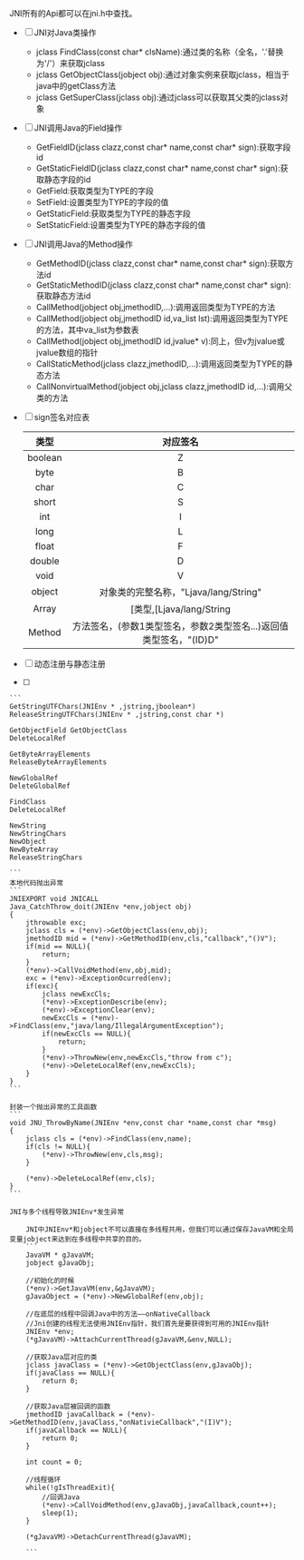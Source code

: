 JNI所有的Api都可以在jni.h中查找。

- [ ] JNI对Java类操作
    * jclass FindClass(const char* clsName):通过类的名称（全名，'.'替换为'/'）来获取jclass
    * jclass GetObjectClass(jobject obj):通过对象实例来获取jclass，相当于java中的getClass方法
    * jclass GetSuperClass(jclass obj):通过jclass可以获取其父类的jclass对象
- [ ] JNI调用Java的Field操作
    * GetFieldID(jclass clazz,const char* name,const char* sign):获取字段id
    * GetStaticFieldID(jclass clazz,const char* name,const char* sign):获取静态字段的id
    * Get<TYPE>Field:获取类型为TYPE的字段
    * Set<TYPE>Field:设置类型为TYPE的字段的值
    * GetStatic<TYPE>Field:获取类型为TYPE的静态字段
    * SetStatic<TYPE>Field:设置类型为TYPE的静态字段的值
- [ ] JNI调用Java的Method操作
    * GetMethodID(jclass clazz,const char* name,const char* sign):获取方法id
    * GetStaticMethodID(jclass clazz,const char* name,const char* sign):获取静态方法id
    * Call<TYPE>Method(jobject obj,jmethodID,...):调用返回类型为TYPE的方法
    * Call<TYPE>Method(jobject obj,jmethodID id,va_list lst):调用返回类型为TYPE的方法，其中va_list为参数表
    * Call<TYPE>Method(jobject obj,jmethodID id,jvalue* v):同上，但v为jvalue或jvalue数组的指针
    * CallStatic<TYPE>Method(jclass clazz,jmethodID,...):调用返回类型为TYPE的静态方法
    * CallNonvirtual<TYPE>Method(jobject obj,jclass clazz,jmethodID id,...):调用父类的方法

- [ ] sign签名对应表

    |类型|对应签名|
    |:-:|:-:|
    |boolean|Z|
    |byte|B|
    |char|C|
    |short|S|
    |int|I|
    |long|L|
    |float|F|
    |double|D|
    |void|V|
    |object|对象类的完整名称，"Ljava/lang/String"|
    |Array|[类型,[Ljava/lang/String|
    |Method|方法签名，(参数1类型签名，参数2类型签名...)返回值类型签名，"(ID)D"|

- [ ] 动态注册与静态注册
    


- [ ] 

    ```
    GetStringUTFChars(JNIEnv * ,jstring,jboolean*)
    ReleaseStringUTFChars(JNIEnv * ,jstring,const char *)

    GetObjectField GetObjectClass 
    DeleteLocalRef

    GetByteArrayElements
    ReleaseByteArrayElements

    NewGlobalRef
    DeleteGlobalRef

    FindClass
    DeleteLocalRef

    NewString
    NewStringChars
    NewObject
    NewByteArray
    ReleaseStringChars

    ```
    本地代码抛出异常
    ```
    JNIEXPORT void JNICALL
    Java_CatchThrow_doit(JNIEnv *env,jobject obj)
    {
        jthrowable exc;
        jclass cls = (*env)->GetObjectClass(env,obj);
        jmethodID mid = (*env)->GetMethodID(env,cls,"callback","()V");
        if(mid == NULL){
            return;
        }
        (*env)->CallVoidMethod(env,obj,mid);
        exc = (*env)->ExceptionOcurred(env);
        if(exc){
            jclass newExcCls;
            (*env)->ExceptionDescribe(env);
            (*env)->ExceptionClear(env);
            newExcCls = (*env)->FindClass(env,"java/lang/IllegalArgumentException");
            if(newExcCls == NULL){
                return;
            }
            (*env)->ThrowNew(env,newExcCls,"throw from c");
            (*env)->DeleteLocalRef(env,newExcCls);
        }
    }
    ```

    封装一个抛出异常的工具函数
    ```
    void JNU_ThrowByName(JNIEnv *env,const char *name,const char *msg)
    {
        jclass cls = (*env)->FindClass(env,name);
        if(cls != NULL){
            (*env)->ThrowNew(env,cls,msg);
        }

        (*env)->DeleteLocalRef(env,cls);
    }
    ```

    JNI与多个线程导致JNIEnv*发生异常

        JNI中JNIEnv*和jobject不可以直接在多线程共用，但我们可以通过保存JavaVM和全局变量jobject来达到在多线程中共享的目的。
        ```
        JavaVM * gJavaVM;
        jobject gJavaObj;

        //初始化的时候
        (*env)->GetJavaVM(env,&gJavaVM);
        gJavaObject = (*env)->NewGlobalRef(env,obj);

        //在底层的线程中回调Java中的方法——onNativeCallback
        //Jni创建的线程无法使用JNIEnv指针，我们首先是要获得到可用的JNIEnv指针
        JNIEnv *env;
        (*gJavaVM)->AttachCurrentThread(gJavaVM,&env,NULL);

        //获取Java层对应的类
        jclass javaClass = (*env)->GetObjectClass(env,gJavaObj);
        if(javaClass == NULL){
            return 0;
        }

        //获取Java层被回调的函数
        jmethodID javaCallback = (*env)->GetMethodID(env,javaClass,"onNativieCallback","(I)V");
        if(javaCallback == NULL){
            return 0;
        }

        int count = 0;

        //线程循环
        while(!gIsThreadExit){
            //回调Java
            (*env)->CallVoidMethod(env,gJavaObj,javaCallback,count++);
            sleep(1);
        }

        (*gJavaVM)->DetachCurrentThread(gJavaVM);    
        
        ```



